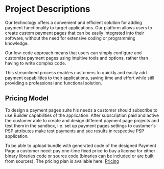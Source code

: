 # Project Descriptions

Our technology offers a convenient and efficient solution for adding payment functionality to target applications. Our platform allows users to create custom payment pages that can be easily integrated into their software, without the need for extensive coding or programming knowledge.

Our low-code approach means that users can simply configure and customize payment pages using intuitive tools and options, rather than having to write complex code.

This streamlined process enables customers to quickly and easily add payment capabilities to their applications, saving time and effort while still providing a professional and functional solution.

## Pricing Model

To design a payment pages suite his needs a customer should subscribe to use Builder capabilities of the application. After subscription paid and active the customer able to create and design different payment page projects and test them in the sandbox, i.e. set up payment pages settings to customer's PSP attributes make test payments and see results in respective PSP application.

To be able to upload bundle with generated code of the designed Payment Page a customer need: pay one-time fixed price to buy a license for either binary libraries code or source code (binaries can be included or are built from sources). The pricing plan is available here: [Pricing](https://dev.lowcodepayments.com/pricing)